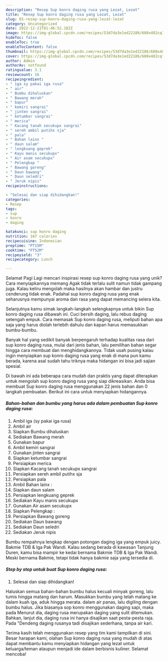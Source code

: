 ```yaml
---
description: "Resep Sup konro daging rusa yang Lezat, Lezat"
title: "Resep Sup konro daging rusa yang Lezat, Lezat"
slug: 65-resep-sup-konro-daging-rusa-yang-lezat-lezat
category: Uncategorized
date: 2022-12-21T01:46:52.182Z
image: https://img-global.cpcdn.com/recipes/53d7da3e1ed22186/680x482cq70/sup-konro-daging-rusa-foto-resep-utama.jpg
hideToc: false
enableToc: true
enableTocContent: false
thumbnail: https://img-global.cpcdn.com/recipes/53d7da3e1ed22186/680x482cq70/sup-konro-daging-rusa-foto-resep-utama.jpg
cover: https://img-global.cpcdn.com/recipes/53d7da3e1ed22186/680x482cq70/sup-konro-daging-rusa-foto-resep-utama.jpg
author: Admin
authorAv: notfound
ratingvalue: 3.1
reviewcount: 16
recipeingredient:
- " iga sy pakai iga rusa"
- " air"
- " Bumbu dihaluskan"
- " Bawang merah"
- " bapur"
- " kemiri sangrai"
- " jinten sangrai"
- " ketumbar sangrai"
- " merica"
- " Kacang tanah secukupx sangrai"
- " sereh ambil putihx sja"
- " pala"
- " Bahan lainx "
- " daun salam"
- " lengkuang geprek"
- " Kayu manis secukupx"
- " Air asam secukupx"
- " Pelengkap "
- " Bawang goreng"
- " Daun bawang"
- " Daun seledri"
- " Jeruk nipis"
recipeinstructions:

- "Selesai dan siap dihidangkan!"
categories:
- Resep
tags:
- sup
- konro
- daging

katakunci: sup konro daging 
nutrition: 167 calories
recipecuisine: Indonesian
preptime: "PT15M"
cooktime: "PT52M"
recipeyield: "3"
recipecategory: Lunch

---
```



Selamat Pagi Lagi mencari inspirasi resep sup konro daging rusa yang unik? Cara menyiapkannya memang Agak tidak terlalu sulit namun tidak gampang juga. Kalau keliru mengolah maka hasilnya akan hambar dan justru cenderung tidak enak. Padahal sup konro daging rusa yang enak seharusnya mempunyai aroma dan rasa yang dapat memancing selera kita.


Selanjutnya kamu simak langkah-langkah selengkapnya untuk bikin Sup konro daging rusa dibawah ini. Cuci bersih daging, lalu rebus daging setengah empuk. Cara memasak Sup konro daging rusa, meliputi bahan apa saja yang harus diolah terlebih dahulu dan kapan harus memasukkan bumbu-bumbu.

Banyak hal yang sedikit banyak berpengaruh terhadap kualitas rasa dari sup konro daging rusa, mulai dari jenis bahan, lalu pemilihan bahan segar hingga cara membuat dan menghidangkannya. Tidak usah pusing kalau ingin menyiapkan sup konro daging rusa yang enak di mana pun kamu berada, karena asal sudah tahu triknya maka hidangan ini bisa jadi sajian spesial.


Di bawah ini ada beberapa cara mudah dan praktis yang dapat diterapkan untuk mengolah sup konro daging rusa yang siap dikreasikan. Anda bisa membuat Sup konro daging rusa menggunakan 22 jenis bahan dan 0 langkah pembuatan. Berikut ini cara untuk menyiapkan hidangannya.

<!--inarticleads1-->

##### Bahan-bahan dan bumbu yang harus ada dalam pembuatan Sup konro daging rusa:

1. Ambil  iga (sy pakai iga rusa)
1. Ambil  air
1. Siapkan  Bumbu dihaluskan
1. Sediakan  Bawang merah
1. Gunakan  bapur
1. Ambil  kemiri sangrai
1. Gunakan  jinten sangrai
1. Siapkan  ketumbar sangrai
1. Persiapkan  merica
1. Siapkan  Kacang tanah secukupx sangrai
1. Persiapkan  sereh ambil putihx sja
1. Persiapkan  pala
1. Ambil  Bahan lainx :
1. Siapkan  daun salam
1. Persiapkan  lengkuang geprek
1. Sediakan  Kayu manis secukupx
1. Gunakan  Air asam secukupx
1. Siapkan  Pelengkap :
1. Persiapkan  Bawang goreng
1. Sediakan  Daun bawang
1. Sediakan  Daun seledri
1. Sediakan  Jeruk nipis


Bumbu rempahnya lengkap dengan potongan daging iga yang empuk juicy. Bakmie TDB &amp; Iga Pak Wandi. Kalau sedang berada di kawasan Tanjung Duren, kamu bisa mampir ke kedai bernama Bakmie TDB &amp; Iga Pak Wandi. Meski bernama Bakmie, tetapi tidak hanya bakmie saja yang tersedia di. 

<!--inarticleads2-->

##### Step by step untuk buat Sup konro daging rusa:


1. Selesai dan siap dihidangkan!

Haluskan semua bahan-bahan bumbu halus kecuali minyak goreng, lalu tumis hingga matang dan harum. Masukkan bumbu yang telah matang ke dalam kuah iga, aduk hingga merata. dalam air panas, lalu digiling dengan bumbu halus. Jika biasanya sop konro menggunakan daging sapi, maka pada Menurut dia, daging rusa merupakan daging yang sulit ditemukan. Bahkan, lanjut dia, daging rusa ini hanya disajikan saat pesta-pesta raja. Pada &#34;Dendeng daging rusanya tadi disajikan sederhana, tanpa air kari. 

Terima kasih telah menggunakan resep yang tim kami tampilkan di sini. Besar harapan kami, olahan Sup konro daging rusa yang mudah di atas dapat membantu kamu menyiapkan hidangan yang lezat untuk keluarga/teman ataupun menjadi ide dalam berbisnis kuliner. Selamat mencoba!
